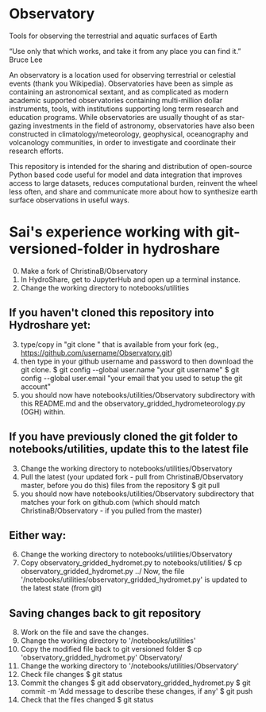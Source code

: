 # Observatory
Tools for observing the terrestrial and aquatic surfaces of Earth 

“Use only that which works, and take it from any place you can find it.” Bruce Lee

An observatory is a location used for observing terrestrial or celestial events (thank you Wikipedia). Observatories have been as simple as containing an astronomical sextant, and as complicated as modern academic supported observatories containing multi-million dollar instruments, tools, with institutions supporting long term research and education programs.  While observatories are usually thought of as star-gazing investments in the field of astronomy, observatories have also been constructed in climatology/meteorology, geophysical, oceanography and volcanology communities, in order to investigate and coordinate their research efforts.  

This repository is intended for the sharing and distribution of open-source Python based code useful for model and data integration that improves access to large datasets, reduces computational burden, reinvent the wheel less often, and share and communicate more about how to synthesize earth surface observations in useful ways.

# Sai's experience working with git-versioned-folder in hydroshare
0) Make a fork of ChristinaB/Observatory
1) In HydroShare, get to JupyterHub and open up a terminal instance.
2) Change the working directory to notebooks/utilities
## If you haven't cloned this repository into Hydroshare yet:
3) type/copy in "git clone <github link>" that is available from your fork (eg., https://github.com/username/Observatory.git)
4) then type in your github username and password to then download the git clone.
  $ git config --global user.name "your git username"
  $ git config --global user.email "your email that you used to setup the git account"
5) you should now have notebooks/utilities/Observatory subdirectory with this README.md and the observatory_gridded_hydrometeorology.py (OGH) within.
## If you have previously cloned the git folder to notebooks/utilities, update this to the latest file
3) Change the working directory to notebooks/utilities/Observatory
4) Pull the latest (your updated fork - pull from ChristinaB/Observatory master, before you do this) files from the repository
  $ git pull
5) you should now have notebooks/utilities/Observatory subdirectory that matches your fork on github.com (which should match ChristinaB/Observatory - if you pulled from the master)
## Either way:
6) Change the working directory to notebooks/utilities/Observatory
7) Copy observatory_gridded_hydromet.py to notebooks/utilities/
  $ cp observatory_gridded_hydromet.py ../
  Now, the file '/notebooks/utilities/observatory_gridded_hydromet.py' is updated to the latest state (from git) 

## Saving changes back to git repository

8) Work on the file and save the changes.
9) Change the working directory to '/notebooks/utilities'
10) Copy the modified file back to git versioned folder
  $ cp 'observatory_gridded_hydromet.py' Observatory/
11) Change the working directory to '/notebooks/utilities/Observatory'
12) Check file changes 
$ git status
13) Commit the changes
  $ git add observatory_gridded_hydromet.py
  $ git commit -m 'Add message to describe these changes, if any'
  $ git push
14) Check that the files changed
 $ git status

 

